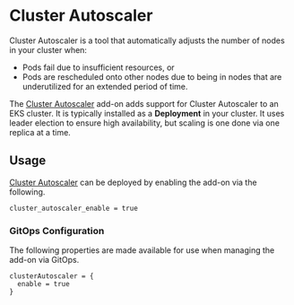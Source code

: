 # Cluster Autoscaler

Cluster Autoscaler is a tool that automatically adjusts the number of nodes in your cluster when:

* Pods fail due to insufficient resources, or
* Pods are rescheduled onto other nodes due to being in nodes that are underutilized for an extended period of time.

The [Cluster Autoscaler](https://github.com/kubernetes/autoscaler/tree/master/cluster-autoscaler) add-on adds support for Cluster Autoscaler to an EKS cluster. It is typically installed as a **Deployment** in your cluster. It uses leader election to ensure high availability, but scaling is one done via one replica at a time.

## Usage

[Cluster Autoscaler](kubernetes-addons/cluster-autoscaler/README.md) can be deployed by enabling the add-on via the following.

```hcl
cluster_autoscaler_enable = true
```

### GitOps Configuration

The following properties are made available for use when managing the add-on via GitOps.

```
clusterAutoscaler = {
  enable = true
}
```
